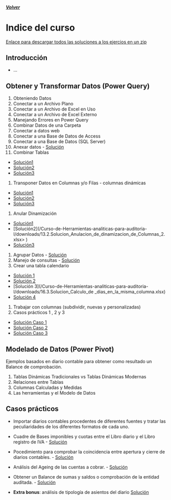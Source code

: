 ##### [Volver](/Curso-de-Herramientas-analiticas-para-auditoria-I/pages/Indice_curso.html)
<script src="https://kit.fontawesome.com/065728df02.js" crossorigin="anonymous"></script>
# Indice del curso

[Enlace para descargar todos las soluciones a los ejercios en un zip](https://raulbm.github.io/Curso-de-Herramientas-analiticas-para-auditoria-I/downloads/Soluciones.zip)

## Introducción
  *	 ...

## Obtener y Transformar Datos (Power Query)
  1. Obteniendo Datos
  1.	Conectar a un Archivo Plano 
  1.	Conectar a un Archivo de Excel en Uso 
  1.	Conectar a un Archivo de Excel Externo 
  1.	Manejando Errores en Power Query 
  1.	Combinar Datos de una Carpeta  
  1.	Conectar a datos web
  1.	Conectar a una Base de Datos de Access 
  1.	Conectar a una Base de Datos (SQL Server)  
  1.	Anexar datos -  [Solución](/Curso-de-Herramientas-analiticas-para-auditoria-I/downloads/10.Solucion_Anexar_consultas.xlsx)
  1.	Combinar Tablas   
  * [Solución1](/Curso-de-Herramientas-analiticas-para-auditoria-I/downloads/11.1.Combinacion_Uno_a_uno.xlsx)
  * [Solución2](/Curso-de-Herramientas-analiticas-para-auditoria-I/downloads/11.3.Combinacion_muchos_a_muchos.xlsx)
  * [Solución3](/Curso-de-Herramientas-analiticas-para-auditoria-I/downloads/11.2.Solucion_uno_a_muchos.xlsx)
  1.	Transponer Datos en Columnas y/o Filas - columnas dinámicas 
  * [Solución1](/Curso-de-Herramientas-analiticas-para-auditoria-I/downloads/12.1.Solucion_Tablas_Transpuesta.xlsx)
  * [Solución2](/Curso-de-Herramientas-analiticas-para-auditoria-I/downloads/12.2.Solucion_Columna_Dinamica.xlsx)
  * [Solución3](/Curso-de-Herramientas-analiticas-para-auditoria-I/downloads/12.3.Solucion_Columna_Dinamica_Ejercicio_Practico.xlsx)
  1.	Anular Dinamización 
  * [Solución1](/Curso-de-Herramientas-analiticas-para-auditoria-I/downloads/13.1.Solucion_Anulacion_de_dinamizacion_de_Columnas.xlsx)
  * [Solución2](/Curso-de-Herramientas-analiticas-para-auditoria-I/downloads/13.2.Solucion_Anulacion_de_dinamizacion_de_Columnas_2.xlsx> </a>)
  * [Solución3](/Curso-de-Herramientas-analiticas-para-auditoria-I/downloads/13.3.Solucion_Anulacion_de_dinamizacion_de_Columnas_3.xlsx)
  1.	Agrupar Datos -  [Solución](/Curso-de-Herramientas-analiticas-para-auditoria-I/downloads/14.Solucion_Agrupacion_de_datos.xlsx)
  1. Manejo de consultas -  [Solución](/Curso-de-Herramientas-analiticas-para-auditoria-I/downloads/15.Solucion_Propiedades_de_consulta.xlsx)
  1.    Crear una tabla calendario 
  * [Solución 1](/Curso-de-Herramientas-analiticas-para-auditoria-I/downloads/16.1.Solucion_tabla_calendario.xlsx)
  * [Solución 2](/Curso-de-Herramientas-analiticas-para-auditoria-I/downloads/16.2.Solucion_Calculo_de_dias_entre_fechas.xlsx)
  * [Solución 3](/Curso-de-Herramientas-analiticas-para-auditoria-I/downloads/16.3.Solucion_Calculo_de _dias_en_la_misma_columna.xlsx)
  * [Solución 4](/Curso-de-Herramientas-analiticas-para-auditoria-I/downloads/16.4.Solucion_Formato_fechas.xlsx)
  1.    Trabajar con columnas (subdividir, nuevas y personalizadas) 
  1.    Casos prácticos 1 , 2  y 3 
  * [Solución Caso 1](/Curso-de-Herramientas-analiticas-para-auditoria-I/downloads/17.1.Caso_1.xlsx)
  * [Solución Caso 2](/Curso-de-Herramientas-analiticas-para-auditoria-I/downloads/17.2.Solucion_Caso_2.xlsx)
  * [Solución Caso 3](/Curso-de-Herramientas-analiticas-para-auditoria-I/downloads/17.3.Solucion_Caso_3.xlsx)
  

 
## Modelado de Datos (Power Pivot)
  Ejemplos basados en diario contable para obtener como resultado un Balance de comprobación.
  1.	Tablas Dinámicas Tradicionales vs Tablas Dinámicas Modernas
  1.	Relaciones entre Tablas
  1.	Columnas Calculadas y Medidas
  1.	Las herramientas y el Modelo de Datos

## Casos prácticos
*	Importar diarios contables procedentes de diferentes fuentes y tratar las peculiaridades de los diferentes formatos de cada uno. 
*	Cuadre de Bases imponibles y cuotas entre el Libro diario y el Libro registro de IVA - [Solución](/Curso-de-Herramientas-analiticas-para-auditoria-I/downloads/CP_Solucion_Cuadre_de_Bases_y_cuota_imponibles.xlsx)
*	Pocedimiento para comprobar la coincidencia entre apertura y cierre de diarios contables. - [Solución](/Curso-de-Herramientas-analiticas-para-auditoria-I/downloads/CP_Solucion_Comprobacion_de_saldos_apertura.xlsx)
*	Análisis del Ageing de las cuentas a cobrar. - [Solución](/Curso-de-Herramientas-analiticas-para-auditoria-I/downloads/CP_Solucion_Demo_BICIS_ageing.xlsx)
*	Obtener un Balance de sumas y saldos o comprobación de la entidad auditada. - [Solución](/Curso-de-Herramientas-analiticas-para-auditoria-I/downloads/CP_Solucion_diario2016-2017.xlsx)

* **Extra bonus**: análisis de tipología de asientos del diario [Solución](/Curso-de-Herramientas-analiticas-para-auditoria-I/downloads/CP_Solucion_diario_2017_analisis_tipologia_asientos.xlsx)

